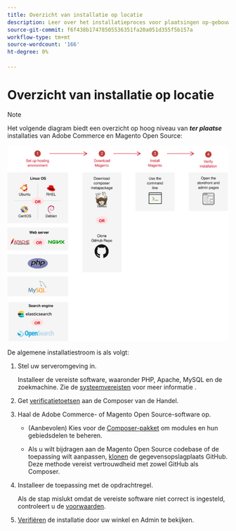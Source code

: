 ```yaml
---
title: Overzicht van installatie op locatie
description: Leer over het installatieproces voor plaatsingen op-gebouw van Adobe Commerce en Magento Open Source.
source-git-commit: f6f438b17478505536351fa20a051d355f5b157a
workflow-type: tm+mt
source-wordcount: '166'
ht-degree: 0%

---
```



# Overzicht van installatie op locatie

>[!NOTE]
>
>Het volgende diagram biedt een overzicht op hoog niveau van _**ter plaatse**_ installaties van Adobe Commerce en Magento Open Source:

![Hoe installatie werkt](../assets/installation/install-diagram-24.svg)

De algemene installatiestroom is als volgt:

1. Stel uw serveromgeving in.

   Installeer de vereiste software, waaronder PHP, Apache, MySQL en de zoekmachine. Zie de [systeemvereisten](system-requirements.md) voor meer informatie .

1. Get [verificatietoetsen](prerequisites/authentication-keys.md) aan de Composer van de Handel.

1. Haal de Adobe Commerce- of Magento Open Source-software op.

   * (Aanbevolen) Kies voor de [Composer-pakket](composer.md) om modules en hun gebiedsdelen te beheren.

   * Als u wilt bijdragen aan de Magento Open Source codebase of de toepassing wilt aanpassen, [klonen](https://developer.adobe.com/commerce/contributor/guides/install/clone-repository/) de gegevensopslagplaats GitHub. Deze methode vereist vertrouwdheid met zowel GitHub als Composer.

1. Installeer de toepassing met de opdrachtregel.

   Als de stap mislukt omdat de vereiste software niet correct is ingesteld, controleert u de [voorwaarden](prerequisites/overview.md).

1. [Verifiëren](next-steps/verify.md) de installatie door uw winkel en Admin te bekijken.

